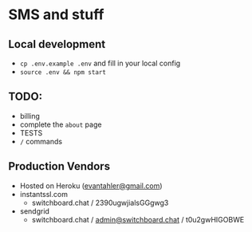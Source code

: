# SMS and stuff

## Local development

- `cp .env.example .env` and fill in your local config
- `source .env && npm start`

## TODO:

- billing
- complete the `about` page
- TESTS
- `/` commands

## Production Vendors
- Hosted on Heroku (evantahler@gmail.com)
- instantssl.com
  - switchboard.chat / 2390ugwjialsGGgwg3
- sendgrid
  - switchboard.chat / admin@switchboard.chat / t0u2gwHIGOBWE